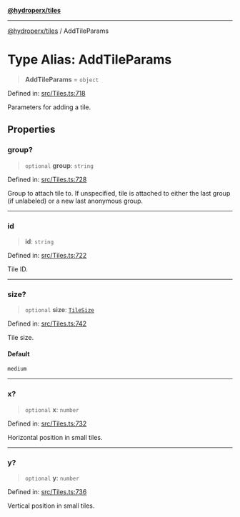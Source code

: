 [**@hydroperx/tiles**](../README.md)

***

[@hydroperx/tiles](../globals.md) / AddTileParams

# Type Alias: AddTileParams

> **AddTileParams** = `object`

Defined in: [src/Tiles.ts:718](https://github.com/hydroperx/tiles.js/blob/e7df361dc5db8534367a3ce46e0ae3185d9045cd/src/Tiles.ts#L718)

Parameters for adding a tile.

## Properties

### group?

> `optional` **group**: `string`

Defined in: [src/Tiles.ts:728](https://github.com/hydroperx/tiles.js/blob/e7df361dc5db8534367a3ce46e0ae3185d9045cd/src/Tiles.ts#L728)

Group to attach tile to. If unspecified,
tile is attached to either the last group (if unlabeled)
or a new last anonymous group.

***

### id

> **id**: `string`

Defined in: [src/Tiles.ts:722](https://github.com/hydroperx/tiles.js/blob/e7df361dc5db8534367a3ce46e0ae3185d9045cd/src/Tiles.ts#L722)

Tile ID.

***

### size?

> `optional` **size**: [`TileSize`](TileSize.md)

Defined in: [src/Tiles.ts:742](https://github.com/hydroperx/tiles.js/blob/e7df361dc5db8534367a3ce46e0ae3185d9045cd/src/Tiles.ts#L742)

Tile size.

#### Default

```ts
medium
```

***

### x?

> `optional` **x**: `number`

Defined in: [src/Tiles.ts:732](https://github.com/hydroperx/tiles.js/blob/e7df361dc5db8534367a3ce46e0ae3185d9045cd/src/Tiles.ts#L732)

Horizontal position in small tiles.

***

### y?

> `optional` **y**: `number`

Defined in: [src/Tiles.ts:736](https://github.com/hydroperx/tiles.js/blob/e7df361dc5db8534367a3ce46e0ae3185d9045cd/src/Tiles.ts#L736)

Vertical position in small tiles.
